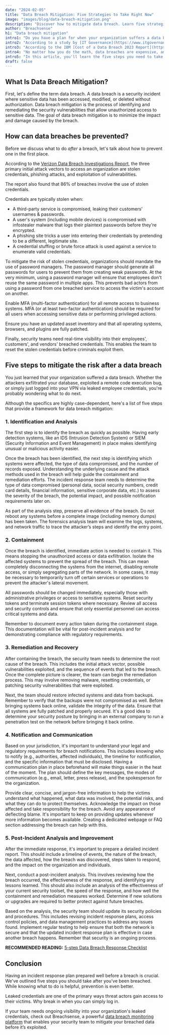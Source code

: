 ```yaml
---
date: "2024-02-05"
title: "Data Breach Mitigation: Five Strategies to Take Right Now"
image: "images/blog/data-breach-mitigation.png"
description: "Discover how to mitigate data breach. Learn five strategies that will help you mitigate the risk of a data breach." 
author: "Breachsense"
h1: "Data breach mitigation"
intro1: "Do you have a plan for when your organization suffers a data breach? Looking for advice on what needs to be in your incident response plan?"
intro2: "According to a study by [IT Governance](https://www.itgovernance.co.uk/blog/list-of-data-breaches-and-cyber-attacks-in-2023), over 8.2 billion records were breached in 2023 just in third-party data breaches alone."
intro3: "According to the IBM [Cost of a Data Breach 2023 Report](https://www.ibm.com/reports/data-breach), the average data breach cost reached a record high of USD 4.45 million."
intro4: "No matter how you do the math, data breaches are expensive, and the longer it takes to mitigate them, the more expensive they become."
intro5: "In this article, you'll learn the five steps you need to take to mitigate a data breach."
draft: false
---
```

## What Is Data Breach Mitigation?

First, let's define the term data breach. A data breach is a security incident where sensitive data has been accessed, modified, or deleted without authorization. Data breach mitigation is the process of identifying and remediating the security vulnerabilities that allow unauthorized access to sensitive data. The goal of data breach mitigation is to minimize the impact and damage caused by the breach.

## How can data breaches be prevented?

Before we discuss what to do *after* a breach, let's talk about how to prevent one in the first place.

According to the [Verizon Data Breach Investigations Report](https://www.verizon.com/business/resources/T34b/reports/2023-data-breach-investigations-report-dbir.pdf), the three primary initial attack vectors to access an organization are stolen credentials, phishing attacks, and exploitation of vulnerabilities.

The report also found that 86% of breaches involve the use of stolen credentials.

Credentials are typically stolen when:

- A third-party service is compromised, leaking their customers' usernames &amp; passwords.
- A user's system (including mobile devices) is compromised with infostealer malware that logs their plaintext passwords before they're encrypted.
- A phishing site tricks a user into entering their credentials by pretending to be a different, legitimate site.
- A credential stuffing or brute force attack is used against a service to enumerate valid credentials.

To mitigate the risk of stolen credentials, organizations should mandate the use of password managers. The password manager should generate all passwords for users to prevent them from creating weak passwords. At the very minimum, using a password manager will ensure that employees don't reuse the same password in multiple apps. This prevents bad actors from using a password from one breached service to access the victim's account on another.

Enable MFA (multi-factor authentication) for all remote access to business systems. MFA (or at least two-factor authentication) should be required for all users when accessing sensitive data or performing privileged actions.

Ensure you have an updated asset inventory and that all operating systems, browsers, and plugins are fully patched.

Finally, security teams need real-time visibility into their employees', customers', and vendors' breached credentials. This enables the team to reset the stolen credentials before criminals exploit them.

## Five steps to mitigate the risk after a data breach

You just learned that your organization suffered a data breach. Whether the attackers exfiltrated your database, exploited a remote code execution bug, or simply just logged into your VPN via leaked employee credentials, you're probably wondering what to do next.

Although the specifics are highly case-dependent, here's a list of five steps that provide a framework for data breach mitigation:
### 1. Identification and Analysis 

  The first step is to identify the breach as quickly as possible. Having early detection systems, like an IDS (Intrusion Detection System) or SIEM (Security Information and Event Management) in place makes identifying unusual or malicious activity easier.

  Once the breach has been identified, the next step is identifying which systems were affected, the type of data compromised, and the number of records exposed. Understanding the underlying cause and the attack methods used in the breach will help guide the containment and remediation efforts. The incident response team needs to determine the type of data compromised (personal data, social security numbers, credit card details, financial information, sensitive corporate data, etc.) to assess the severity of the breach, the potential impact, and possible notification requirements later on.   

  As part of the analysis step, preserve all evidence of the breach. Do not reboot any systems before a complete image (including memory dumps) has been taken. The forensics analysis team will examine the logs, systems, and network traffic to trace the attacker’s steps and identify the entry point.

### 2. Containment

  Once the breach is identified, immediate action is needed to contain it. This means stopping the unauthorized access or data exfiltration. Isolate the affected systems to prevent the spread of the breach. This can mean completely disconnecting the systems from the internet, disabling remote access, or simply segregating parts of the network. In some cases, it may be necessary to temporarily turn off certain services or operations to prevent the attacker's lateral movement.

  All passwords should be changed immediately, especially those with administrative privileges or access to sensitive systems. Reset security tokens and terminate session tokens where necessary. Review all access and security controls and ensure that only essential personnel can access critical systems and data.

  Remember to document every action taken during the containment stage. This documentation will be vital for post-incident analysis and for demonstrating compliance with regulatory requirements.

      
### 3. Remediation and Recovery 

  After containing the breach, the security team needs to determine the root cause of the breach. This includes the initial attack vector, possible vulnerabilities exploited, and the sequence of events that led to the breach. Once the complete picture is clearer, the team can begin the remediation process. This may involve removing malware, resetting credentials, or patching security vulnerabilities that were exploited.   
      
  Next, the team should restore infected systems and data from backups. Remember to verify that the backups were not compromised as well. Before bringing systems back online, validate the integrity of the data. Ensure that all systems are fully patched and properly secured. It's a good idea to determine your security posture by bringing in an external company to run a penetration test on the network before bringing it back online.

### 4. Notification and Communication 

  Based on your jurisdiction, it's important to understand your legal and regulatory requirements for breach notifications. This includes knowing who to notify (e.g., authorities, affected individuals), the timeline for notification, and the specific information that must be disclosed. Having a communication plan in place beforehand will make things easier in the heat of the moment. The plan should define the key messages, the modes of communication (e.g., email, letter, press release), and the spokesperson for the organization.  
      
  Provide clear, concise, and jargon-free information to help the victims understand what happened, what data was involved, the potential risks, and what they can do to protect themselves. Acknowledge the impact on those affected and take responsibility for the breach. Avoid any appearance of deflecting blame. It's important to keep on providing updates whenever more information becomes available. Creating a dedicated webpage or FAQ section addressing the breach can help with this.

### 5. Post-Incident Analysis and Improvement  

  After the immediate response, it's important to prepare a detailed incident report. This should include a timeline of events, the nature of the breach, the data affected, how the breach was discovered, steps taken to respond, and the impact on the organization and individuals.

  Next, conduct a post-incident analysis. This involves reviewing how the breach occurred, the effectiveness of the response, and identifying any lessons learned. This should also include an analysis of the effectiveness of your current security toolset, the speed of the response, and how well the containment and remediation measures worked. Determine if new solutions or upgrades are required to better protect against future breaches.

Based on the analysis, the security team should update its security policies and procedures. This includes revising incident response plans, access control policies, and data management practices to address any issues found. Implement regular testing to help ensure that both the network is secure and that the updated incident response plan is effective in case another breach happens. Remember that security is an ongoing process.

**RECOMMENDED READING:** [5-step Data Breach Response Checklist](https://www.breachsense.com/blog/data-breach-response-checklist/)

## Conclusion

Having an incident response plan prepared well before a breach is crucial. We've outlined five steps you should take after you've been breached. While knowing what to do is helpful, prevention is even better.

Leaked credentials are one of the primary ways threat actors gain access to their victims. Why break in when you can simply log in.

If your team needs ongoing visibility into your organization's leaked credentials, check out Breachsense, a powerful [data breach monitoring platform](https://www.breachsense.com/data-breach-monitoring/) that enables your security team to mitigate your breached data before it’s exploited.
